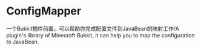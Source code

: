 # ConfigMapper
一个Bukkit插件前置，可以帮助你完成配置文件到JavaBean的映射工作/A plugin's library of Minecraft Bukkit, it can help you to map the configuration to JavaBean.
